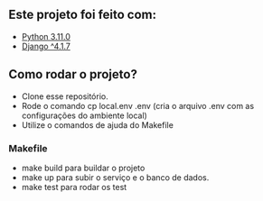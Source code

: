 
## Este projeto foi feito com:

* [Python 3.11.0](https://www.python.org/)
* [Django ^4.1.7](https://www.djangoproject.com/)

## Como rodar o projeto?

* Clone esse repositório.
* Rode o comando cp local.env .env (cria o arquivo .env com as configurações do ambiente local)
* Utilize o comandos de ajuda do Makefile


### Makefile

* make build para buildar o projeto
* make up para subir o serviço e o banco de dados.
* make test para rodar os test

